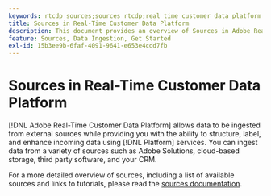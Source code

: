 ```yaml
---
keywords: rtcdp sources;sources rtcdp;real time customer data platform sources
title: Sources in Real-Time Customer Data Platform
description: This document provides an overview of Sources in Adobe Real-Time Customer Data Platform
feature: Sources, Data Ingestion, Get Started
exl-id: 15b3ee9b-6faf-4091-9641-e653e4cdd7fb
---
```

# Sources in Real-Time Customer Data Platform

[!DNL Adobe Real-Time Customer Data Platform] allows data to be ingested from external sources while providing you with the ability to structure, label, and enhance incoming data using [!DNL Platform] services. You can ingest data from a variety of sources such as Adobe Solutions, cloud-based storage, third party software, and your CRM.

For a more detailed overview of sources, including a list of available sources and links to tutorials, please read the [sources documentation](../../sources/home.md).
